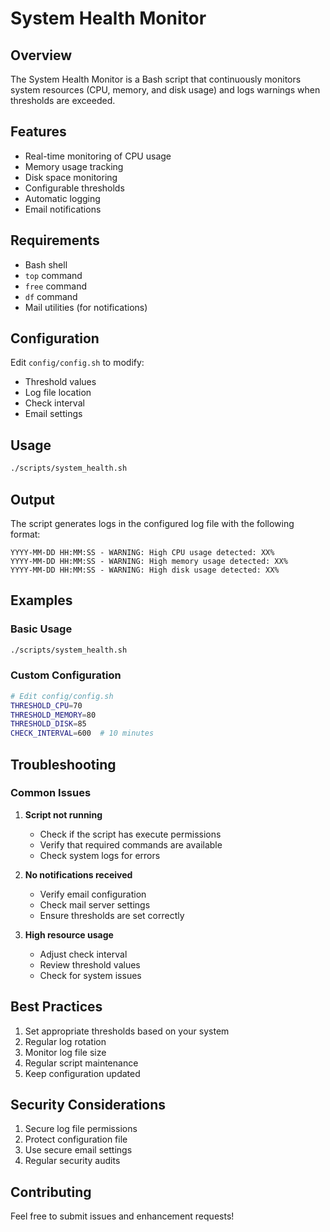 # System Health Monitor

## Overview
The System Health Monitor is a Bash script that continuously monitors system resources (CPU, memory, and disk usage) and logs warnings when thresholds are exceeded.

## Features
- Real-time monitoring of CPU usage
- Memory usage tracking
- Disk space monitoring
- Configurable thresholds
- Automatic logging
- Email notifications

## Requirements
- Bash shell
- `top` command
- `free` command
- `df` command
- Mail utilities (for notifications)

## Configuration
Edit `config/config.sh` to modify:
- Threshold values
- Log file location
- Check interval
- Email settings

## Usage
```bash
./scripts/system_health.sh
```

## Output
The script generates logs in the configured log file with the following format:
```
YYYY-MM-DD HH:MM:SS - WARNING: High CPU usage detected: XX%
YYYY-MM-DD HH:MM:SS - WARNING: High memory usage detected: XX%
YYYY-MM-DD HH:MM:SS - WARNING: High disk usage detected: XX%
```

## Examples

### Basic Usage
```bash
./scripts/system_health.sh
```

### Custom Configuration
```bash
# Edit config/config.sh
THRESHOLD_CPU=70
THRESHOLD_MEMORY=80
THRESHOLD_DISK=85
CHECK_INTERVAL=600  # 10 minutes
```

## Troubleshooting

### Common Issues
1. **Script not running**
   - Check if the script has execute permissions
   - Verify that required commands are available
   - Check system logs for errors

2. **No notifications received**
   - Verify email configuration
   - Check mail server settings
   - Ensure thresholds are set correctly

3. **High resource usage**
   - Adjust check interval
   - Review threshold values
   - Check for system issues

## Best Practices
1. Set appropriate thresholds based on your system
2. Regular log rotation
3. Monitor log file size
4. Regular script maintenance
5. Keep configuration updated

## Security Considerations
1. Secure log file permissions
2. Protect configuration file
3. Use secure email settings
4. Regular security audits

## Contributing
Feel free to submit issues and enhancement requests! 